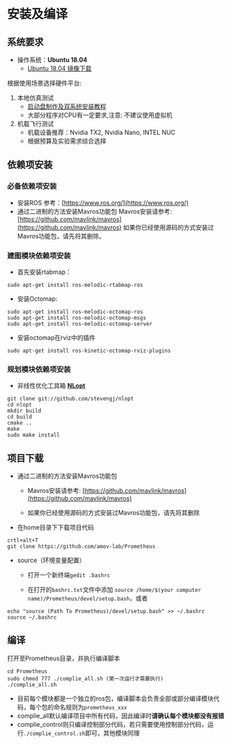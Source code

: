 ﻿# 安装及编译

## 系统要求

- 操作系统：**Ubuntu 18.04** 
	- [Ubuntu 18.04 镜像下载](https://ubuntu.com/download/desktop)

根据使用场景选择硬件平台:

1. 本地仿真测试
   - [启动盘制作及双系统安装教程](https://blog.csdn.net/Fighting_Boom/article/details/82181141)
   - 大部分程序对CPU有一定要求,注意: 不建议使用虚拟机
2. 机载飞行测试
   - 机载设备推荐：Nvidia TX2,  Nvidia Nano, INTEL NUC
   - 根据预算及实验需求综合选择

## 依赖项安装
### 必备依赖项安装

 - 安装ROS
	 参考：[https://www.ros.org/](https://www.ros.org/)
 - 通过二进制的方法安装Mavros功能包
	  Mavros安装请参考: [https://github.com/mavlink/mavros](https://github.com/mavlink/mavros)
	 如果你已经使用源码的方式安装过Mavros功能包，请先将其删除。
	
### 建图模块依赖项安装
- 首先安装rtabmap：
```
sudo apt-get install ros-melodic-rtabmap-ros
```
- 安装Octomap:
```
sudo apt-get install ros-melodic-octomap-ros
sudo apt-get install ros-melodic-octomap-msgs
sudo apt-get install ros-melodic-octomap-server
```
 - 安装octomap在rviz中的插件
```
sudo apt-get install ros-kinetic-octomap-rviz-plugins
```
### 规划模块依赖项安装
- 非线性优化工具箱 [**NLopt**](https://github.com/stevengj/nlopt)
```
git clone git://github.com/stevengj/nlopt  
cd nlopt  
mkdir build  
cd build  
cmake ..  
make  
sudo make install  
```



## 项目下载

- 通过二进制的方法安装Mavros功能包
	
	 - Mavros安装请参考: [https://github.com/mavlink/mavros](https://github.com/mavlink/mavros)
	
	 - 如果你已经使用源码的方式安装过Mavros功能包，请先将其删除

- 在home目录下下载项目代码
```
crtl+alt+T
git clone https://github.com/amov-lab/Prometheus
```
- source（环境变量配置）

 	- 打开一个新终端`gedit .bashrc`
	
	- 在打开的`bashrc.txt`文件中添加 `source /home/$(your computer name)/Prometheus/devel/setup.bash`，或者

```
echo "source (Path To Prometheus)/devel/setup.bash" >> ~/.bashrc
source ~/.bashrc
```

## 编译

打开至Prometheus目录，并执行编译脚本
```
cd Prometheus
sudo chmod 777 ./complie_all.sh (第一次运行才需要执行)
./complie_all.sh
```
 - 目前每个模块都是一个独立的ros包，编译脚本会负责全部或部分编译模块代码，每个包的命名规则为`prometheus_xxx`
 - complie_all默认编译项目中所有代码，因此编译时**请确认每个模块都没有报错**
 - complie_control则只编译控制部分代码，若只需要使用控制部分代码，运行`./complie_control.sh`即可，其他模块同理

